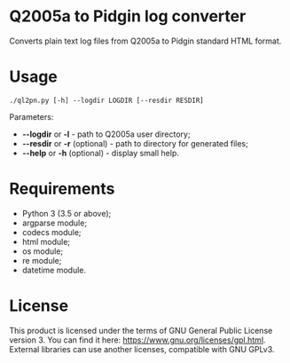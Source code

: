 # Q2005a to Pidgin log converter
Converts plain text log files from Q2005a to Pidgin standard HTML format.

# Usage
```
./ql2pn.py [-h] --logdir LOGDIR [--resdir RESDIR]
```

Parameters:
 * **--logdir** or **-l** - path to Q2005a user directory;
 * **--resdir** or **-r** (optional) - path to directory for generated files;
 * **--help** or **-h** (optional) - display small help.

# Requirements
 * Python 3 (3.5 or above);
 * argparse module;
 * codecs module;
 * html module;
 * os module;
 * re module;
 * datetime module.

# License
This product is licensed under the terms of GNU General Public License version 3. You can find it here: https://www.gnu.org/licenses/gpl.html. External libraries can use another licenses, compatible with GNU GPLv3.
